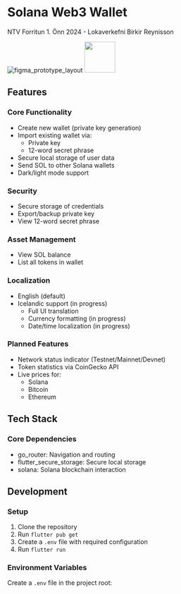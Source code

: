 # Solana Web3 Wallet

NTV Forritun 1. Önn 2024 - Lokaverkefni 
Birkir Reynisson

![figma_prototype_layout](https://github.com/user-attachments/assets/65e01cb9-66c6-43a8-baf1-ba8f886dba3f)
<img src="https://github.com/user-attachments/assets/65e01cb9-66c6-43a8-baf1-ba8f886dba3f" width="70">


## Features

### Core Functionality
- Create new wallet (private key generation)
- Import existing wallet via:
  - Private key
  - 12-word secret phrase
- Secure local storage of user data
- Send SOL to other Solana wallets
- Dark/light mode support

### Security
- Secure storage of credentials
- Export/backup private key
- View 12-word secret phrase

### Asset Management
- View SOL balance
- List all tokens in wallet

### Localization
- English (default)
- Icelandic support (in progress)
  - Full UI translation
  - Currency formatting (in progress)
  - Date/time localization (in progress)

### Planned Features
- Network status indicator (Testnet/Mainnet/Devnet)
- Token statistics via CoinGecko API
- Live prices for:
  - Solana
  - Bitcoin
  - Ethereum

## Tech Stack

### Core Dependencies
- go_router: Navigation and routing
- flutter_secure_storage: Secure local storage
- solana: Solana blockchain interaction

## Development

### Setup
1. Clone the repository
2. Run `flutter pub get`
3. Create a `.env` file with required configuration
4. Run `flutter run`

### Environment Variables
Create a `.env` file in the project root:
